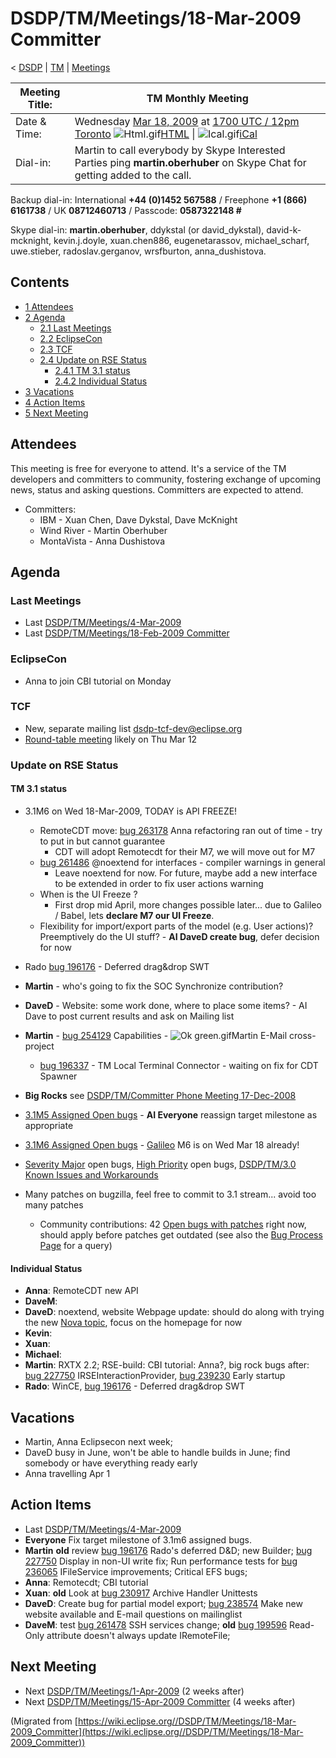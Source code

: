 

DSDP/TM/Meetings/18-Mar-2009 Committer
======================================

< [DSDP](./DSDP "DSDP")‎ | [TM](./DSDP/TM "DSDP/TM")‎ | [Meetings](./DSDP/TM/Meetings "DSDP/TM/Meetings")

| Meeting Title: | **TM Monthly Meeting** |
| --- | --- |
| Date & Time: | Wednesday [Mar 18, 2009](./index.php?title=Mar_18,_2009&action=edit&redlink=1 "Mar 18, 2009 (page does not exist)") at [1700 UTC / 12pm Toronto](http://www.timeanddate.com/worldclock/fixedtime.html?month=3&day=18&year=2009&hour=17&min=00&sec=0&p1=0)   ![Html.gif](https://raw.githubusercontent.com/wiki/eclipse-datatools/.github/images/Html.gif)[HTML](http://www.google.com/calendar/embed?src=vn70im36r00qeusu8nme50cils@group.calendar.google.com&ctz=Canada/Toronto) \| ![Ical.gif](https://raw.githubusercontent.com/wiki/eclipse-datatools/.github/images/Ical.gif)[iCal](http://www.google.com/calendar/ical/vn70im36r00qeusu8nme50cils@group.calendar.google.com/public/basic.ics) |
| Dial-in: | Martin to call everybody by Skype   Interested Parties ping **martin.oberhuber** on Skype Chat for getting added to the call. |

Backup dial-in: International **+44 (0)1452 567588** / Freephone **+1 (866) 6161738** / UK **08712460713** / Passcode: **0587322148 #**

Skype dial-in: **martin.oberhuber**, ddykstal (or david\_dykstal), david-k-mcknight, kevin.j.doyle, xuan.chen886, eugenetarassov, michael\_scharf, uwe.stieber, radoslav.gerganov, wrsfburton, anna_dushistova.  

Contents
--------

*   [1 Attendees](#Attendees)
*   [2 Agenda](#Agenda)
    *   [2.1 Last Meetings](#Last-Meetings)
    *   [2.2 EclipseCon](#EclipseCon)
    *   [2.3 TCF](#TCF)
    *   [2.4 Update on RSE Status](#Update-on-RSE-Status)
        *   [2.4.1 TM 3.1 status](#TM-3.1-status)
        *   [2.4.2 Individual Status](#Individual-Status)
*   [3 Vacations](#Vacations)
*   [4 Action Items](#Action-Items)
*   [5 Next Meeting](#Next-Meeting)

Attendees
---------

This meeting is free for everyone to attend. It's a service of the TM developers and committers to community, fostering exchange of upcoming news, status and asking questions. Committers are expected to attend.

*   Committers:
    *   IBM - Xuan Chen, Dave Dykstal, Dave McKnight
    *   Wind River - Martin Oberhuber
    *   MontaVista - Anna Dushistova

  

Agenda
------

### Last Meetings

*   Last [DSDP/TM/Meetings/4-Mar-2009](./DSDP/TM/Meetings/4-Mar-2009 "DSDP/TM/Meetings/4-Mar-2009")
*   Last [DSDP/TM/Meetings/18-Feb-2009 Committer](./DSDP/TM/Meetings/18-Feb-2009_Committer "DSDP/TM/Meetings/18-Feb-2009 Committer")

### EclipseCon

*   Anna to join CBI tutorial on Monday

### TCF

*   New, separate mailing list [dsdp-tcf-dev@eclipse.org](https://dev.eclipse.org/mailman/listinfo/dsdp-tcf-dev)
*   [Round-table meeting](http://dev.eclipse.org/mhonarc/lists/dsdp-tcf-dev/msg00001.html) likely on Thu Mar 12

### Update on RSE Status

#### TM 3.1 status

*   3.1M6 on Wed 18-Mar-2009, TODAY is API FREEZE!
    *   RemoteCDT move: [bug 263178](https://bugs.eclipse.org/bugs/show_bug.cgi?id=263178) Anna refactoring ran out of time - try to put in but cannot guarantee
        *   CDT will adopt Remotecdt for their M7, we will move out for M7
    *   [bug 261486](https://bugs.eclipse.org/bugs/show_bug.cgi?id=261486) @noextend for interfaces - compiler warnings in general
        *   Leave noextend for now. For future, maybe add a new interface to be extended in order to fix user actions warning
    *   When is the UI Freeze ?
        *   First drop mid April, more changes possible later... due to Galileo / Babel, lets **declare M7 our UI Freeze**.
    *   Flexibility for import/export parts of the model (e.g. User actions)? Preemptively do the UI stuff? - **AI DaveD create bug**, defer decision for now
*   Rado [bug 196176](https://bugs.eclipse.org/bugs/show_bug.cgi?id=196176) \- Deferred drag&drop SWT
*   **Martin** \- who's going to fix the SOC Synchronize contribution?
*   **DaveD** \- Website: some work done, where to place some items? - AI Dave to post current results and ask on Mailing list
*   **Martin** \- [bug 254129](https://bugs.eclipse.org/bugs/show_bug.cgi?id=254129) Capabilities - ![Ok green.gif](https://raw.githubusercontent.com/wiki/eclipse-datatools/.github/images/Ok_green.gif)Martin E-Mail cross-project
    *   [bug 196337](https://bugs.eclipse.org/bugs/show_bug.cgi?id=196337) \- TM Local Terminal Connector - waiting on fix for CDT Spawner

*   **Big Rocks** see [DSDP/TM/Committer Phone Meeting 17-Dec-2008](./DSDP/TM/Committer_Phone_Meeting_17-Dec-2008 "DSDP/TM/Committer Phone Meeting 17-Dec-2008")
*   [3.1M5 Assigned Open bugs](https://bugs.eclipse.org/bugs/buglist.cgi?query_format=advanced&product=Target+Management&target_milestone=3.0&target_milestone=3.0.1&target_milestone=3.0.2&target_milestone=3.1+M2&target_milestone=3.1+M3&target_milestone=3.1+M4&target_milestone=3.1+M5&bug_status=UNCONFIRMED&bug_status=NEW&bug_status=ASSIGNED&bug_status=REOPENED&cmdtype=doit) \- **AI Everyone** reassign target milestone as appropriate
*   [3.1M6 Assigned Open bugs](https://bugs.eclipse.org/bugs/buglist.cgi?query_format=advanced&product=Target+Management&target_milestone=3.1+M6&bug_status=UNCONFIRMED&bug_status=NEW&bug_status=ASSIGNED&bug_status=REOPENED&cmdtype=doit) \- [Galileo](./Galileo "Galileo") M6 is on Wed Mar 18 already!
*   [Severity Major](https://bugs.eclipse.org/bugs/buglist.cgi?query_format=advanced&classification=DSDP&product=Target+Management&bug_status=UNCONFIRMED&bug_status=NEW&bug_status=ASSIGNED&bug_status=REOPENED&bug_severity=blocker&bug_severity=critical&bug_severity=major&cmdtype=doit) open bugs, [High Priority](https://bugs.eclipse.org/bugs/buglist.cgi?query_format=advanced&classification=DSDP&product=Target+Management&bug_status=UNCONFIRMED&bug_status=NEW&bug_status=ASSIGNED&bug_status=REOPENED&cmdtype=doit&field0-0-0=priority&type0-0-0=regexp&value0-0-0=P%5B12%5D&field0-0-1=bug_severity&type0-0-1=regexp&value0-0-1=blocker%7Ccritical%7Cmajor) open bugs, [DSDP/TM/3.0 Known Issues and Workarounds](./DSDP/TM/3.0_Known_Issues_and_Workarounds "DSDP/TM/3.0 Known Issues and Workarounds")
*   Many patches on bugzilla, feel free to commit to 3.1 stream... avoid too many patches
    *   Community contributions: 42 [Open bugs with patches](https://bugs.eclipse.org/bugs/buglist.cgi?query_format=advanced&classification=DSDP&product=Target+Management&bug_status=UNCONFIRMED&bug_status=NEW&bug_status=ASSIGNED&bug_status=REOPENED&cmdtype=doit&field0-0-0=attachments.ispatch&type0-0-0=equals&value0-0-0=1) right now, should apply before patches get outdated (see also the [Bug Process Page](https://www.eclipse.org/dsdp/tm/development/bug_process.php) for a query)

  

#### Individual Status

*   **Anna**: RemoteCDT new API
*   **DaveM**:
*   **DaveD**: noextend, website Webpage update: should do along with trying the new [Nova topic](http://dev.eclipse.org/mhonarc/lists/eclipse.org-committers/msg00725.html), focus on the homepage for now
*   **Kevin**:
*   **Xuan**:
*   **Michael**:
*   **Martin**: RXTX 2.2; RSE-build: CBI tutorial: Anna?, big rock bugs after: [bug 227750](https://bugs.eclipse.org/bugs/show_bug.cgi?id=227750) IRSEInteractionProvider, [bug 239230](https://bugs.eclipse.org/bugs/show_bug.cgi?id=239230) Early startup
*   **Rado**: WinCE, [bug 196176](https://bugs.eclipse.org/bugs/show_bug.cgi?id=196176) \- Deferred drag&drop SWT

  

  

Vacations
---------

*   Martin, Anna Eclipsecon next week;
*   DaveD busy in June, won't be able to handle builds in June; find somebody or have everything ready early
*   Anna travelling Apr 1

Action Items
------------

*   Last [DSDP/TM/Meetings/4-Mar-2009](./DSDP/TM/Meetings/4-Mar-2009 "DSDP/TM/Meetings/4-Mar-2009")
*   **Everyone** Fix target milestone of 3.1m6 assigned bugs.
*   **Martin** **old** review [bug 196176](https://bugs.eclipse.org/bugs/show_bug.cgi?id=196176) Rado's deferred D&D; new Builder; [bug 227750](https://bugs.eclipse.org/bugs/show_bug.cgi?id=227750) Display in non-UI write fix; Run performance tests for [bug 236065](https://bugs.eclipse.org/bugs/show_bug.cgi?id=236065) IFileService improvements; Critical EFS bugs;
*   **Anna**: Remotecdt; CBI tutorial
*   **Xuan**: **old** Look at [bug 230917](https://bugs.eclipse.org/bugs/show_bug.cgi?id=230917) Archive Handler Unittests
*   **DaveD**: Create bug for partial model export; [bug 238574](https://bugs.eclipse.org/bugs/show_bug.cgi?id=238574) Make new website available and E-mail questions on mailinglist
*   **DaveM**: test [bug 261478](https://bugs.eclipse.org/bugs/show_bug.cgi?id=261478) SSH services change; **old** [bug 199596](https://bugs.eclipse.org/bugs/show_bug.cgi?id=199596) Read-Only attribute doesn't always update IRemoteFile;

Next Meeting
------------

*   Next [DSDP/TM/Meetings/1-Apr-2009](./DSDP/TM/Meetings/1-Apr-2009 "DSDP/TM/Meetings/1-Apr-2009") (2 weeks after)
*   Next [DSDP/TM/Meetings/15-Apr-2009 Committer](./DSDP/TM/Meetings/15-Apr-2009_Committer "DSDP/TM/Meetings/15-Apr-2009 Committer") (4 weeks after)


(Migrated from [https://wiki.eclipse.org//DSDP/TM/Meetings/18-Mar-2009_Committer](https://wiki.eclipse.org//DSDP/TM/Meetings/18-Mar-2009_Committer))